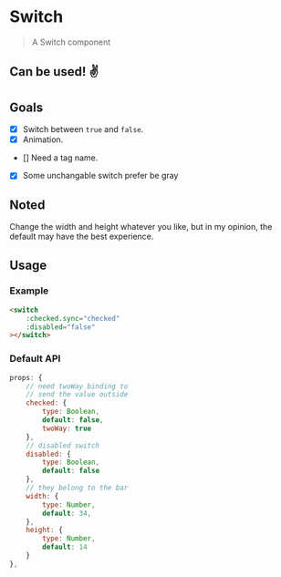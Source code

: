 # Switch

> A Switch component

## Can be used! ✌️

## Goals

 * [x] Switch between `true` and `false`.
 * [x] Animation.
 * [] Need a tag name.
 * [x] Some unchangable switch prefer be gray

## Noted

Change the width and height whatever you like, but in my opinion, the default may have the best experience.

## Usage

### Example

```html
<switch
    :checked.sync="checked"
    :disabled="false"
></switch>
```

### Default API

```javascript
props: {
    // need twoWay binding to
    // send the value outside
    checked: {
        type: Boolean,
        default: false,
        twoWay: true
    },
    // disabled switch
    disabled: {
        type: Boolean,
        default: false
    },
    // they belong to the bar
    width: {
        type: Number,
        default: 34,
    },
    height: {
        type: Number,
        default: 14
    }
},
```
